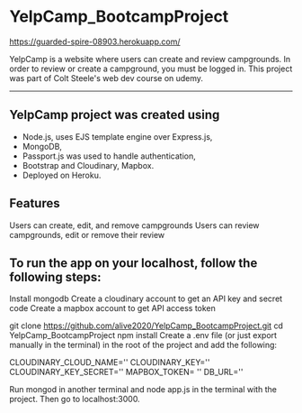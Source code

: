 # YelpCamp_BootcampProject
https://guarded-spire-08903.herokuapp.com/

YelpCamp is a website where users can create and review campgrounds. 
In order to review or create a campground, you must be logged in. 
This project was part of Colt Steele's web dev course on udemy.
___
## YelpCamp project was created using 
* Node.js, uses EJS template engine over Express.js, 
* MongoDB, 
* Passport.js was used to handle authentication,
* Bootstrap and Cloudinary, Mapbox. 
* Deployed on Heroku.

## Features
Users can create, edit, and remove campgrounds
Users can review campgrounds, edit or remove their review

## To run the app on your localhost, follow the following steps:

Install mongodb
Create a cloudinary account to get an API key and secret code
Create a mapbox account to get API access token

git clone https://github.com/alive2020/YelpCamp_BootcampProject.git
cd YelpCamp_BootcampProject
npm install
Create a .env file (or just export manually in the terminal) in the root of the project and add the following:

CLOUDINARY_CLOUD_NAME='<name>'
CLOUDINARY_KEY='<key>'
CLOUDINARY_KEY_SECRET='<secret>'
MAPBOX_TOKEN= '<token>'
DB_URL='<url>'

Run mongod in another terminal and node app.js in the terminal with the project.
Then go to localhost:3000.
